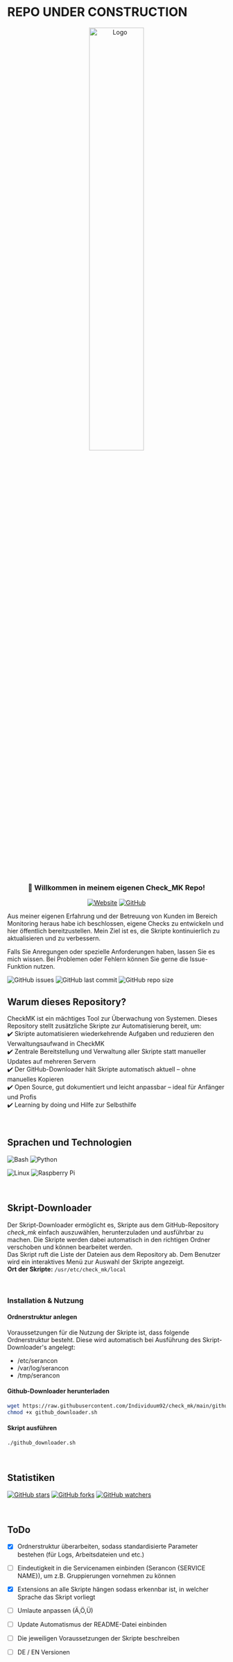 # REPO UNDER CONSTRUCTION

<div align="center">
    <img src="https://serancon.de/wp-content/uploads/2022/03/logo.png" alt="Logo" style="width:50%;">
</div>



<div align="center">
   
### 👋 Willkommen in meinem eigenen Check_MK Repo!  

[![Website](https://img.shields.io/badge/Website-Visit-blue?style=for-the-badge)](https://serancon.de) [![GitHub](https://img.shields.io/badge/GitHub-Profile-181717?style=for-the-badge&logo=github&logoColor=white)](https://github.com/Individuum92)

</div>

Aus meiner eigenen Erfahrung und der Betreuung von Kunden im Bereich Monitoring heraus habe ich beschlossen, eigene Checks zu entwickeln und hier öffentlich bereitzustellen. Mein Ziel ist es, die Skripte kontinuierlich zu aktualisieren und zu verbessern.

Falls Sie Anregungen oder spezielle Anforderungen haben, lassen Sie es mich wissen. Bei Problemen oder Fehlern können Sie gerne die Issue-Funktion nutzen.

![GitHub issues](https://img.shields.io/github/issues/Individuum92/check_mk)
 ![GitHub last commit](https://img.shields.io/github/last-commit/Individuum92/check_mk) ![GitHub repo size](https://img.shields.io/github/repo-size/Individuum92/check_mk)

## Warum dieses Repository?

CheckMK ist ein mächtiges Tool zur Überwachung von Systemen. Dieses Repository stellt zusätzliche Skripte zur Automatisierung bereit, um:  
✔️ Skripte automatisieren wiederkehrende Aufgaben und reduzieren den Verwaltungsaufwand in CheckMK  
✔️ Zentrale Bereitstellung und Verwaltung aller Skripte statt manueller Updates auf mehreren Servern  
✔️ Der GitHub-Downloader hält Skripte automatisch aktuell – ohne manuelles Kopieren  
✔️ Open Source, gut dokumentiert und leicht anpassbar – ideal für Anfänger und Profis  
✔️ Learning by doing und Hilfe zur Selbsthilfe

<!--
<br>
<details>
  <summary>📚 Inhaltsverzeichnis</summary>

- [Sprachen und Technologien](#Sprachen-und-Technologien)
- [Skript-Downloader](#Skript-Downloader)
- [Installation & Nutzung](#installation--nutzung)
- [Verfügbare Skripte](#verfügbare-skripte)
- [Statistiken](#statistiken)
- [ToDo](#todo)

</details>
-->

<br>

## Sprachen und Technologien

![Bash](https://img.shields.io/badge/Bash-4EAA25?style=for-the-badge&logo=gnu-bash&logoColor=white) ![Python](https://img.shields.io/badge/Python-3776AB?style=for-the-badge&logo=python&logoColor=white) 

![Linux](https://img.shields.io/badge/Linux-FCC624?style=for-the-badge&logo=linux&logoColor=black) ![Raspberry Pi](https://img.shields.io/badge/Raspberry%20Pi-A22846?style=for-the-badge&logo=raspberry-pi&logoColor=white)

<br>

## Skript-Downloader

Der Skript-Downloader ermöglicht es, Skripte aus dem GitHub-Repository *check_mk* einfach auszuwählen, herunterzuladen und ausführbar zu machen. Die Skripte werden dabei automatisch in den richtigen Ordner verschoben und können bearbeitet werden.  
Das Skript ruft die Liste der Dateien aus dem Repository ab. Dem Benutzer wird ein interaktives Menü zur Auswahl der Skripte angezeigt.  
**Ort der Skripte:** `/usr/etc/check_mk/local`

<br>

### Installation & Nutzung

#### Ordnerstruktur anlegen

Voraussetzungen für die Nutzung der Skripte ist, dass folgende Ordnerstruktur besteht. Diese wird automatisch bei Ausführung des Skript-Downloader's angelegt:
- /etc/serancon
- /var/log/serancon
- /tmp/serancon

#### Github-Downloader herunterladen
   ```bash
   wget https://raw.githubusercontent.com/Individuum92/check_mk/main/github_downloader.sh
   chmod +x github_downloader.sh
   ```

#### Skript ausführen
   ```bash
   ./github_downloader.sh
   ```



<br>

## Statistiken

[![GitHub stars](https://img.shields.io/github/stars/Individuum92/check_mk?style=for-the-badge)](https://github.com/Individuum92/check_mk/stargazers)
[![GitHub forks](https://img.shields.io/github/forks/Individuum92/check_mk?style=for-the-badge)](https://github.com/Individuum92/check_mk/network/members)
[![GitHub watchers](https://img.shields.io/github/watchers/Individuum92/check_mk?style=for-the-badge)](https://github.com/Individuum92/check_mk/watchers)

<br>

## ToDo

- [X] Ordnerstruktur überarbeiten, sodass standardisierte Parameter bestehen (für Logs, Arbeitsdateien und etc.)
- [ ] Eindeutigkeit in die Servicenamen einbinden (Serancon {SERVICE NAME}), um z.B. Gruppierungen vornehmen zu können
- [X] Extensions an alle Skripte hängen sodass erkennbar ist, in welcher Sprache das Skript vorliegt
- [ ] Umlaute anpassen (Ä,Ö,Ü)
- [ ] Update Automatismus der README-Datei einbinden
- [ ] Die jeweiligen Voraussetzungen der Skripte beschreiben
- [ ] DE / EN Versionen

